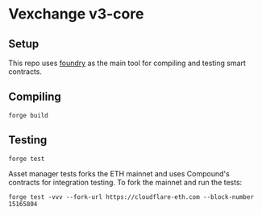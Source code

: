 # Vexchange v3-core

## Setup

This repo uses [foundry](https://github.com/foundry-rs/foundry)
as the main tool for compiling and testing smart contracts.

## Compiling

```shell
forge build
```

## Testing

```shell
forge test
```

Asset manager tests forks the ETH mainnet and uses
Compound's contracts for integration testing.
To fork the mainnet and run the tests:

```shell
forge test -vvv --fork-url https://cloudflare-eth.com --block-number 15165804 
```
